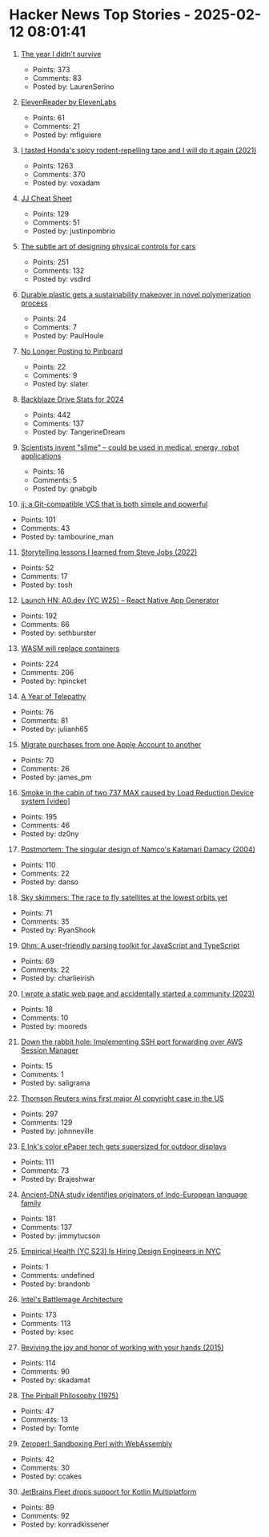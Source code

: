 # Hacker News Top Stories - 2025-02-12 08:01:41

1. [The year I didn't survive](https://bessstillman.substack.com/p/the-year-i-didnt-survive)
   - Points: 373
   - Comments: 83
   - Posted by: LaurenSerino

2. [ElevenReader by ElevenLabs](https://elevenreader.io)
   - Points: 61
   - Comments: 21
   - Posted by: mfiguiere

3. [I tasted Honda's spicy rodent-repelling tape and I will do it again (2021)](https://haterade.substack.com/p/i-tasted-hondas-spicy-rodent-repelling)
   - Points: 1263
   - Comments: 370
   - Posted by: voxadam

4. [JJ Cheat Sheet](https://justinpombrio.net/2025/02/11/jj-cheat-sheet.html)
   - Points: 129
   - Comments: 51
   - Posted by: justinpombrio

5. [The subtle art of designing physical controls for cars](https://www.theturnsignalblog.com/the-subtle-art-of-designing-physical-control-for-cars/)
   - Points: 251
   - Comments: 132
   - Posted by: vsdlrd

6. [Durable plastic gets a sustainability makeover in novel polymerization process](https://phys.org/news/2025-01-durable-plastic-sustainability-makeover-polymerization.html)
   - Points: 24
   - Comments: 7
   - Posted by: PaulHoule

7. [No Longer Posting to Pinboard](https://www.gyford.com/phil/writing/2025/02/10/no-longer-pinboard/)
   - Points: 22
   - Comments: 9
   - Posted by: slater

8. [Backblaze Drive Stats for 2024](https://www.backblaze.com/blog/backblaze-drive-stats-for-2024/)
   - Points: 442
   - Comments: 137
   - Posted by: TangerineDream

9. [Scientists invent "slime" – could be used in medical, energy, robot applications](https://www.lightsource.ca/public/news/2024-25-q4-jan-march/scientists-invent-slime-that-could-be-used-in-new-medical-green-energy-and-robot-applications.php)
   - Points: 16
   - Comments: 5
   - Posted by: gnabgib

10. [jj: a Git-compatible VCS that is both simple and powerful](https://github.com/jj-vcs/jj)
   - Points: 101
   - Comments: 43
   - Posted by: tambourine_man

11. [Storytelling lessons I learned from Steve Jobs (2022)](https://www.fastcompany.com/90747313/steve-jobs-lessons-tony-fadell-build-book-excerpt)
   - Points: 52
   - Comments: 17
   - Posted by: tosh

12. [Launch HN: A0.dev (YC W25) – React Native App Generator](undefined)
   - Points: 192
   - Comments: 66
   - Posted by: sethburster

13. [WASM will replace containers](https://creston.blog/wasm-will-replace-containers/)
   - Points: 224
   - Comments: 206
   - Posted by: hpincket

14. [A Year of Telepathy](https://neuralink.com/blog/a-year-of-telepathy/)
   - Points: 76
   - Comments: 81
   - Posted by: julianh65

15. [Migrate purchases from one Apple Account to another](https://support.apple.com/en-us/117294)
   - Points: 70
   - Comments: 26
   - Posted by: james_pm

16. [Smoke in the cabin of two 737 MAX caused by Load Reduction Device system [video]](https://www.youtube.com/watch?v=swlVkYVSlIE)
   - Points: 195
   - Comments: 46
   - Posted by: dz0ny

17. [Postmortem: The singular design of Namco's Katamari Damacy (2004)](https://www.gamedeveloper.com/design/postmortem-the-singular-design-of-namco-s-katamari-damacy-2004-)
   - Points: 110
   - Comments: 22
   - Posted by: danso

18. [Sky skimmers: The race to fly satellites at the lowest orbits yet](https://www.bbc.com/future/article/20250207-sky-skimmers-the-race-to-send-satellites-into-very-low-earth-orbits)
   - Points: 71
   - Comments: 35
   - Posted by: RyanShook

19. [Ohm: A user-friendly parsing toolkit for JavaScript and TypeScript](https://ohmjs.org/)
   - Points: 69
   - Comments: 22
   - Posted by: charlieirish

20. [I wrote a static web page and accidentally started a community (2023)](https://localfirstweb.dev/blog/2023-05-29-i-wrote-a-static-web-page)
   - Points: 18
   - Comments: 10
   - Posted by: mooreds

21. [Down the rabbit hole: Implementing SSH port forwarding over AWS Session Manager](https://www.joinformal.com/blog/down-the-rabbit-hole-implementing-ssh-port-forwarding-over-aws-session-manager/)
   - Points: 15
   - Comments: 1
   - Posted by: saligrama

22. [Thomson Reuters wins first major AI copyright case in the US](https://www.wired.com/story/thomson-reuters-ai-copyright-lawsuit/)
   - Points: 297
   - Comments: 129
   - Posted by: johnneville

23. [E Ink's color ePaper tech gets supersized for outdoor displays](https://newatlas.com/technology/e-ink-kaleido-outdoor-3-75-inch-displays/)
   - Points: 111
   - Comments: 73
   - Posted by: Brajeshwar

24. [Ancient-DNA study identifies originators of Indo-European language family](https://hms.harvard.edu/news/ancient-dna-study-identifies-originators-indo-european-language-family)
   - Points: 181
   - Comments: 137
   - Posted by: jimmytucson

25. [Empirical Health (YC S23) Is Hiring Design Engineers in NYC](https://www.ycombinator.com/companies/empirical-health/jobs/nZFQWLW-design-engineer)
   - Points: 1
   - Comments: undefined
   - Posted by: brandonb

26. [Intel's Battlemage Architecture](https://chipsandcheese.com/p/intels-battlemage-architecture)
   - Points: 173
   - Comments: 113
   - Posted by: ksec

27. [Reviving the joy and honor of working with your hands (2015)](https://richmond.com/holmberg-reviving-the-joy-and-honor-of-working-with-your-hands-will-strengthen-our-nation/article_d8130166-855d-53b6-94e1-cb735edcd7cc.html)
   - Points: 114
   - Comments: 90
   - Posted by: skadamat

28. [The Pinball Philosophy (1975)](https://pinballnirvana.com/forums/threads/the-pinball-philosophy-john-mcphee-1975.22239/)
   - Points: 47
   - Comments: 13
   - Posted by: Tomte

29. [Zeroperl: Sandboxing Perl with WebAssembly](https://andrews.substack.com/p/zeroperl-sandboxed-perl-with-webassembly)
   - Points: 42
   - Comments: 30
   - Posted by: ccakes

30. [JetBrains Fleet drops support for Kotlin Multiplatform](https://blog.jetbrains.com/kotlin/2025/02/kotlin-multiplatform-tooling-shifting-gears/)
   - Points: 89
   - Comments: 92
   - Posted by: konradkissener


